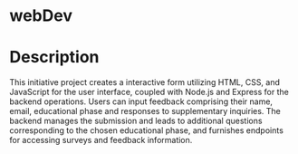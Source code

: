 # webDev
# Description

This initiative project creates a interactive form utilizing HTML, CSS, and JavaScript for the user interface, coupled with Node.js and Express for the backend operations.
Users can input feedback comprising their name, email, educational phase and responses to supplementary inquiries. The backend manages the submission and leads to additional questions corresponding to the chosen educational phase, and furnishes endpoints for accessing surveys and feedback information.
